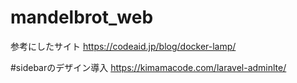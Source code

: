 # mandelbrot_web

参考にしたサイト
https://codeaid.jp/blog/docker-lamp/


#sidebarのデザイン導入
https://kimamacode.com/laravel-adminlte/
